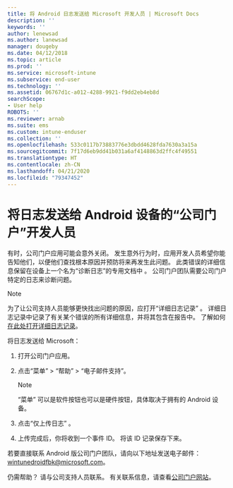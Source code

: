 ```yaml
---
title: 将 Android 日志发送给 Microsoft 开发人员 | Microsoft Docs
description: ''
keywords: ''
author: lenewsad
ms.author: lanewsad
manager: dougeby
ms.date: 04/12/2018
ms.topic: article
ms.prod: ''
ms.service: microsoft-intune
ms.subservice: end-user
ms.technology: ''
ms.assetid: 06767d1c-a012-4288-9921-f9dd2eb4eb8d
searchScope:
- User help
ROBOTS: ''
ms.reviewer: arnab
ms.suite: ems
ms.custom: intune-enduser
ms.collection: ''
ms.openlocfilehash: 533c0117b73883776e3dbdd4628fda7630a3a15a
ms.sourcegitcommit: 7f17d6eb9dd41b031a6af4148863d2ffc4f49551
ms.translationtype: HT
ms.contentlocale: zh-CN
ms.lasthandoff: 04/21/2020
ms.locfileid: "79347452"
---
```

# <a name="send-logs-to-the-company-portal-developers-for-android-devices"></a>将日志发送给 Android 设备的“公司门户”开发人员

有时，公司门户应用可能会意外关闭。 发生意外行为时，应用开发人员希望你能告知他们，以便他们查找根本原因并预防将来再发生此问题。 此类错误的详细信息保留在设备上一个名为“诊断日志”的专用文档中  。 公司门户团队需要公司门户特定的日志来诊断问题。

> [!Note]
> 为了让公司支持人员能够更快找出问题的原因，应打开“详细日志记录”  。 详细日志记录中记录了有关某个错误的所有详细信息，并将其包含在报告中。 了解如何[在此处打开详细日志记录](use-verbose-logging-to-help-your-it-administrator-fix-device-issues-android.md)。 

将日志发送给 Microsoft：

1. 打开公司门户应用。

2. 点击“菜单” > “帮助” > “电子邮件支持”。

    > [!NOTE]
    > “菜单”  可以是软件按钮也可以是硬件按钮，具体取决于拥有的 Android 设备。

3. 点击“仅上传日志”  。

4. 上传完成后，你将收到一个事件 ID。 将该 ID 记录保存下来。

若要直接联系 Android 版公司门户团队，请向以下地址发送电子邮件：<a href="mailto:wintunedroidfbk@microsoft.com?subject=Send logs to Microsoft&body=Describe the issue you are having.">wintunedroidfbk@microsoft.com</a>。 

仍需帮助？ 请与公司支持人员联系。 有关联系信息，请查看[公司门户网站](https://go.microsoft.com/fwlink/?linkid=2010980)。
